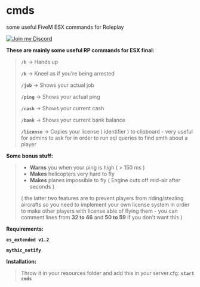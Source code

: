 # cmds
some useful FiveM ESX commands for Roleplay

[![Join my Discord](https://img.shields.io/discord/784961984021266492?color=5865f2&label=Discord&logo=https%3A%2F%2Fi.imgur.com%2Ftt5au4m.png&style=for-the-badge)](https://discord.gg/f2Nbv9Ebf5)

**These are mainly some useful RP commands for ESX final:**

>**`/h`** → Hands up
>
>**`/k`** → Kneel as if you're being arrested
>
>**`/job`** → Shows your actual job
>
>**`/ping`** →  Shows your actual ping
>
>**`/cash`** →  Shows your current cash
>
>**`/bank`** →  Shows your current bank balance
>
>**`/license`** →  Copies your license ( identifier ) to clipboard - very useful for admins to ask for in order to run sql queries to find smth about a player

**Some bonus stuff:**
> * **Warns** you when your ping is high ( > 150 ms )
> * **Makes** helicopters very hard to fly
> * **Makes** planes impossible to fly ( Engine cuts off mid-air after seconds )
>
>( the latter two features are to prevent players from riding/stealing aircrafts so you need to implement your own license system in order to make other players with license able of flying them - you can comment lines from **32 to 46** and **50 to 59** if you don't want this )

**Requirements:**

**`es_extended v1.2`**

**`mythic_notify`**

**Installation:**
>Throw it in your resources folder and add this in your server.cfg:
**`start cmds`**
